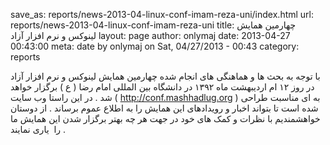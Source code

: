save_as: reports/news-2013-04-linux-conf-imam-reza-uni/index.html
url: reports/news-2013-04-linux-conf-imam-reza-uni
title: چهارمین همایش لینوکس و نرم افزار آزاد
layout: page
author: onlymaj
date: 2013-04-27 00:43:00
meta: date by onlymaj on Sat, 04/27/2013 - 00:43
category: reports

با توجه به بحث ها و هماهنگی های انجام شده چهارمین همایش لینوکس و نرم افزار
آزاد در روز ۱۲ ام اردیبهشت ماه ۱۳۹۲ در دانشگاه بین المللی امام رضا ( ع )
برگزار خواهد شد . در این راستا وب سایت ( <http://conf.mashhadlug.org> ) به ای
مناسبت طراحی شده است تا بتواند اخبار و رویدادهای این همایش را به اطلاع عموم
برساند . از دوستان خواهشمندیم با نظرات و کمک های خود در جهت هر چه بهتر برگزار
شدن این همایش ما را  یاری نمایند .

